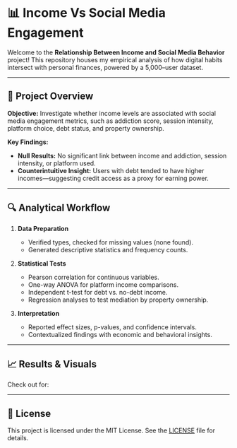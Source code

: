 # 📊 Income Vs Social Media Engagement

Welcome to the **Relationship Between Income and Social Media Behavior** project! This repository houses my empirical analysis of how digital habits intersect with personal finances, powered by a 5,000–user dataset.

---

## 🚀 Project Overview

**Objective:** Investigate whether income levels are associated with social media engagement metrics, such as addiction score, session intensity, platform choice, debt status, and property ownership.

**Key Findings:**
- **Null Results:** No significant link between income and addiction, session intensity, or platform used.
- **Counterintuitive Insight:** Users with debt tended to have higher incomes—suggesting credit access as a proxy for earning power.

---

## 🔍 Analytical Workflow

1. **Data Preparation**

   * Verified types, checked for missing values (none found).
   * Generated descriptive statistics and frequency counts.

2. **Statistical Tests**

   * Pearson correlation for continuous variables.
   * One-way ANOVA for platform income comparisons.
   * Independent t-test for debt vs. no-debt income.
   * Regression analyses to test mediation by property ownership.

3. **Interpretation**

   * Reported effect sizes, p-values, and confidence intervals.
   * Contextualized findings with economic and behavioral insights.

---

## 📈 Results & Visuals

Check out for:



---

## 📜 License

This project is licensed under the MIT License. See the [LICENSE](LICENSE) file for details.
